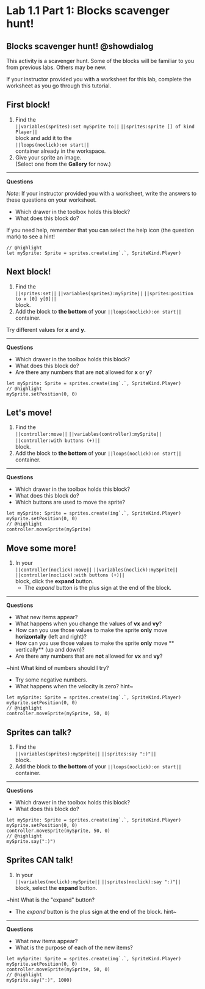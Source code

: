 # Lab 1.1 Part 1: Blocks scavenger hunt!

## Blocks scavenger hunt! @showdialog

This activity is a scavenger hunt.
Some of the blocks will be familiar to you from previous labs.
Others may be new.

If your instructor provided you with a worksheet for this lab,
complete the worksheet as you go through this tutorial.

## First block!

1.   Find the  
``||variables(sprites):set mySprite to||`` ``||sprites:sprite [] of kind Player||``   
block and add it to the   
``||loops(noclick):on start||``   
container already in the workspace.
1.   Give your sprite an image.   
(Select one from the **Gallery** for now.)

---

**Questions**

*Note*: If your instructor provided you with a worksheet,
write the answers to these questions on your worksheet.

-   Which drawer in the toolbox holds this block?
-   What does this block do?

If you need help, remember that you can select the help icon
(the question mark) to see a hint!

```blocks
// @highlight
let mySprite: Sprite = sprites.create(img`.`, SpriteKind.Player)
```

## Next block!

1.   Find the   
``||sprites:set||`` ``||variables(sprites):mySprite||``
``||sprites:position to x [0] y[0]||``   
 block.
1.   Add the block to **the bottom** of your ``||loops(noclick):on start||`` container.

Try different values for **x** and **y**.

---

**Questions**

-   Which drawer in the toolbox holds this block?
-   What does this block do?
-   Are there any numbers that are **not** allowed for **x** or **y**?

```blocks
let mySprite: Sprite = sprites.create(img`.`, SpriteKind.Player)
// @highlight
mySprite.setPosition(0, 0)
```

## Let's move!

1.   Find the   
``||controller:move||`` ``||variables(controller):mySprite||``
``||controller:with buttons (+)||``   
 block.
2.   Add the block to **the bottom** of your ``||loops(noclick):on start||`` container.

---

**Questions**

-   Which drawer in the toolbox holds this block?
-   What does this block do?
-   Which buttons are used to move the sprite?

```blocks
let mySprite: Sprite = sprites.create(img`.`, SpriteKind.Player)
mySprite.setPosition(0, 0)
// @highlight
controller.moveSprite(mySprite)
```

## Move some more!

1.   In your   
``||controller(noclick):move||`` ``||variables(noclick):mySprite||``
``||controller(noclick):with buttons (+)||``   
block, click the **expand** button.
     -   The *expand* button is the plus sign at the end of the block.

---

**Questions**

-   What new items appear?
-   What happens when you change the values of **vx** and **vy**?
-   How can you use those values to make the sprite **only** move
**horizontally** (left and right)?
-   How can you use those values to make the sprite **only** move
** vertically** (up and down)?
-   Are there any numbers that are **not** allowed for **vx** and **vy**?

~hint What kind of numbers should I try?
-   Try some negative numbers.
-   What happens when the velocity is zero?
hint~

```blocks
let mySprite: Sprite = sprites.create(img`.`, SpriteKind.Player)
mySprite.setPosition(0, 0)
// @highlight
controller.moveSprite(mySprite, 50, 0)
```

## Sprites can talk?

1.   Find the   
``||variables(sprites):mySprite||`` ``||sprites:say ":)"||``   
block.
2.   Add the block to **the bottom** of your ``||loops(noclick):on start||`` container.

---

**Questions**

-   Which drawer in the toolbox holds this block?
-   What does this block do?

```blocks
let mySprite: Sprite = sprites.create(img`.`, SpriteKind.Player)
mySprite.setPosition(0, 0)
controller.moveSprite(mySprite, 50, 0)
// @highlight
mySprite.say(":)")
```

## Sprites CAN talk!

1.   In your   
``||variables(noclick):mySprite||`` ``||sprites(noclick):say ":)"||``   
block,
select the **expand** button.

~hint What is the "expand" button?
-   The *expand* button is the plus sign at the end of the block.
hint~

---

**Questions**

-   What new items appear?
-   What is the purpose of each of the new items?

```blocks
let mySprite: Sprite = sprites.create(img`.`, SpriteKind.Player)
mySprite.setPosition(0, 0)
controller.moveSprite(mySprite, 50, 0)
// @highlight
mySprite.say(":)", 1000)
```
